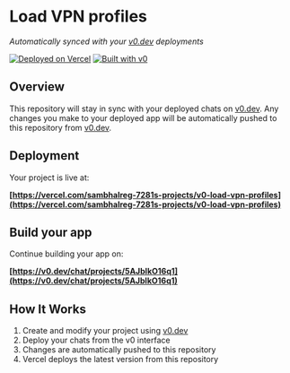 # Load VPN profiles

*Automatically synced with your [v0.dev](https://v0.dev) deployments*

[![Deployed on Vercel](https://img.shields.io/badge/Deployed%20on-Vercel-black?style=for-the-badge&logo=vercel)](https://vercel.com/sambhalreg-7281s-projects/v0-load-vpn-profiles)
[![Built with v0](https://img.shields.io/badge/Built%20with-v0.dev-black?style=for-the-badge)](https://v0.dev/chat/projects/5AJblkO16q1)

## Overview

This repository will stay in sync with your deployed chats on [v0.dev](https://v0.dev).
Any changes you make to your deployed app will be automatically pushed to this repository from [v0.dev](https://v0.dev).

## Deployment

Your project is live at:

**[https://vercel.com/sambhalreg-7281s-projects/v0-load-vpn-profiles](https://vercel.com/sambhalreg-7281s-projects/v0-load-vpn-profiles)**

## Build your app

Continue building your app on:

**[https://v0.dev/chat/projects/5AJblkO16q1](https://v0.dev/chat/projects/5AJblkO16q1)**

## How It Works

1. Create and modify your project using [v0.dev](https://v0.dev)
2. Deploy your chats from the v0 interface
3. Changes are automatically pushed to this repository
4. Vercel deploys the latest version from this repository